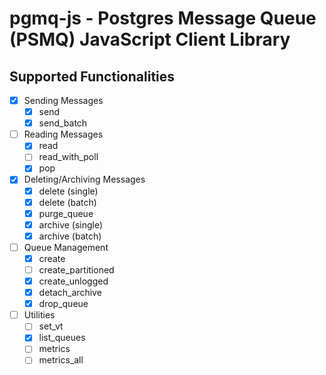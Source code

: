 # pgmq-js - Postgres Message Queue (PSMQ) JavaScript Client Library

## Supported Functionalities

- [x] Sending Messages
  - [x] send
  - [x] send_batch
- [ ] Reading Messages
  - [x] read
  - [ ] read_with_poll
  - [x] pop
- [x] Deleting/Archiving Messages
  - [x] delete (single)
  - [x] delete (batch)
  - [x] purge_queue
  - [x] archive (single)
  - [x] archive (batch)
- [ ] Queue Management
  - [x] create
  - [ ] create_partitioned
  - [x] create_unlogged
  - [x] detach_archive
  - [x] drop_queue
- [ ] Utilities
  - [ ] set_vt
  - [x] list_queues
  - [ ] metrics
  - [ ] metrics_all
